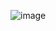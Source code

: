 ![image](https://github.com/allysonreeis/fullcycle-code-flix/assets/5386352/ed502dbc-0481-45b6-b2a2-cde7495dc5b2)

